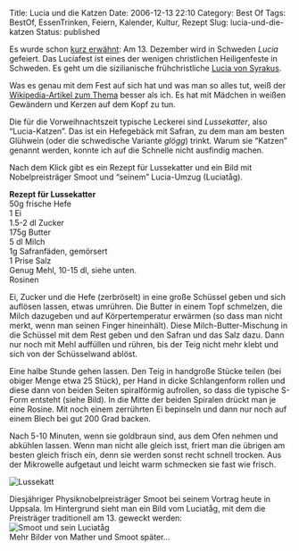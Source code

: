 Title: Lucia und die Katzen
Date: 2006-12-13 22:10
Category: Best Of
Tags: BestOf, EssenTrinken, Feiern, Kalender, Kultur, Rezept
Slug: lucia-und-die-katzen
Status: published

Es wurde schon [kurz
erwähnt](http://www.fiket.de/2006/10/13/freitag-der-13/): Am 13.
Dezember wird in Schweden *Lucia* gefeiert. Das Luciafest ist eines der
wenigen christlichen Heiligenfeste in Schweden. Es geht um die
sizilianische frühchristliche [Lucia von
Syrakus](http://de.wikipedia.org/wiki/Lucia_von_Syrakus).

Was es genau mit dem Fest auf sich hat und was man so alles tut, weiß
der [Wikipedia-Artikel zum
Thema](http://de.wikipedia.org/wiki/Luciafest) besser als ich. Es hat
mit Mädchen in weißen Gewändern und Kerzen auf dem Kopf zu tun.

Die für die Vorweihnachtszeit typische Leckerei sind *Lussekatter*, also
“Lucia-Katzen”. Das ist ein Hefegebäck mit Safran, zu dem man am besten
Glühwein (oder die schwedische Variante *glögg*) trinkt. Warum sie
“Katzen” genannt werden, konnte ich auf die Schnelle nicht ausfindig
machen.

Nach dem Klick gibt es ein Rezept für Lussekatter und ein Bild mit
Nobelpreisträger Smoot und “seinem” Lucia-Umzug (Luciatåg).  
<!--more-->

**Rezept für Lussekatter**  
50g frische Hefe  
1 Ei  
1.5-2 dl Zucker  
175g Butter  
5 dl Milch  
1g Safranfäden, gemörsert  
1 Prise Salz  
Genug Mehl, 10-15 dl, siehe unten.  
Rosinen

Ei, Zucker und die Hefe (zerbröselt) in eine große Schüssel geben und
sich auflösen lassen, etwas umrühren. Die Butter in einem Topf
schmelzen, die Milch dazugeben und auf Körpertemperatur erwärmen (so
dass man nicht merkt, wenn man seinen Finger hineinhält). Diese
Milch-Butter-Mischung in die Schüssel mit dem Rest geben und den Safran
und das Salz dazu. Dann nur noch mit Mehl auffüllen und rühren, bis der
Teig nicht mehr klebt und sich von der Schüsselwand ablöst.

Eine halbe Stunde gehen lassen. Den Teig in handgroße Stücke teilen (bei
obiger Menge etwa 25 Stück), per Hand in dicke Schlangenform rollen und
diese dann von beiden Seiten spiralförmig aufrollen, so dass die
typische S-Form entsteht (siehe Bild). In die Mitte der beiden Spiralen
drückt man je eine Rosine. Mit noch einem zerrührten Ei bepinseln und
dann nur noch auf einem Blech bei gut 200 Grad backen.

Nach 5-10 Minuten, wenn sie goldbraun sind, aus dem Ofen nehmen und
abkühlen lassen. Wenn man nicht alle gleich isst, friert man die übrigen
am besten gleich frisch ein, denn sie werden sonst recht schnell
trocken. Aus der Mikrowelle aufgetaut und leicht warm schmecken sie fast
wie frisch.

![Lussekatt](/pic/lussekatt.jpg "Lussekatt")

<a name="smoot">Diesjähriger</a> Physiknobelpreisträger Smoot bei seinem
Vortrag heute in Uppsala. Im Hintergrund sieht man ein Bild vom
Luciatåg, mit dem die Preisträger traditionell am 13. geweckt werden:  
![Smoot und sein
Luciatåg](/pic/smootlucia.jpg "Smoot und sein Luciatåg")  
Mehr Bilder von Mather und Smoot später…


